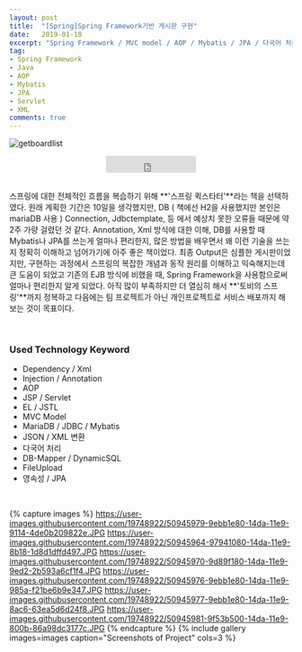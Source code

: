 ```yaml
---
layout: post
title:  "[Spring]Spring Framework기반 게시판 구현"
date:   2019-01-10
excerpt: "Spring Framework / MVC model / AOP / Mybatis / JPA / 다국어 처리 / "
tag:
- Spring Framework
- Java
- AOP
- Mybatis
- JPA
- Servlet
- XML
comments: true
---
```


![getboardlist](https://user-images.githubusercontent.com/19748922/50945964-97941080-14da-11e9-8b18-1d8d1dffd497.JPG)
    
<center>

<iframe src="https://ghbtns.com/github-btn.html?user=hamyongjae&repo=SpringQuickStarter&type=watch&count=true&size=large&v=2" frameborder="0" scrolling="0" width="160px" height="30px"></iframe>
</center>

<br />

 스프링에 대한 전체적인 흐름을 복습하기 위해 **'스프링 퀵스타터'**라는 책을 선택하였다. 원래 계획한 기간은 10일을 생각했지만, DB ( 책에선 H2을 사용했지만 본인은 mariaDB 사용 ) Connection, Jdbctemplate, 등 에서 예상치 못한 오류들 때문에 약 2주 가량 걸렸던 것 같다. Annotation, Xml 방식에 대한 이해, DB를 사용할 때 Mybatis나 JPA를 쓰는게 얼마나 편리한지, 많은 방법을 배우면서 왜 이런 기술을 쓰는지 정확히 이해하고 넘어가기에 아주 좋은 책이었다. 최종 Output은 심플한 게시판이었지만, 구현하는 과정에서 스프링의 복잡한 개념과 동작 원리를 이해하고 익숙해지는데 큰 도움이 되었고 기존의 EJB 방식에 비했을 때, Spring Framework을 사용함으로써 얼마나 편리한지 알게 되었다. 아직 많이 부족하지만 더 열심히 해서 **'토비의 스프링'**까지 정복하고 다음에는 팀 프로젝트가 아닌 개인프로젝트로 서비스 배포까지 해보는 것이 목표이다.

<br />

### Used Technology Keyword
* Dependency / Xml
* Injection / Annotation
* AOP 
* JSP / Servlet
* EL / JSTL
* MVC Model
* MariaDB / JDBC / Mybatis
* JSON / XML 변환
* 다국어 처리
* DB-Mapper / DynamicSQL
* FileUpload
* 영속성 / JPA




<br />

{% capture images %}
    https://user-images.githubusercontent.com/19748922/50945979-9ebb1e80-14da-11e9-9114-4de0b209822e.JPG
	https://user-images.githubusercontent.com/19748922/50945964-97941080-14da-11e9-8b18-1d8d1dffd497.JPG
    https://user-images.githubusercontent.com/19748922/50945970-9d89f180-14da-11e9-9ed2-2b593a6cf1f4.JPG
    https://user-images.githubusercontent.com/19748922/50945976-9ebb1e80-14da-11e9-985a-f21be6b9e347.JPG
    https://user-images.githubusercontent.com/19748922/50945977-9ebb1e80-14da-11e9-8ac6-63ea5d6d24f8.JPG
    https://user-images.githubusercontent.com/19748922/50945981-9f53b500-14da-11e9-800b-86a98dc3177c.JPG
{% endcapture %}
{% include gallery images=images caption="Screenshots of Project" cols=3 %}